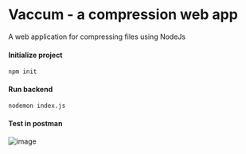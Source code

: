 # Vaccum - a compression web app
A web application for compressing files using NodeJs
#### Initialize project
``` npm init ```
#### Run backend
``` nodemon index.js ```
#### Test in postman
![image](https://user-images.githubusercontent.com/34398606/179484445-8e5a7677-80bb-4af5-ac85-0e83c67ab053.png)
